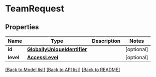 # TeamRequest

## Properties
Name | Type | Description | Notes
------------ | ------------- | ------------- | -------------
**id** | [**GloballyUniqueIdentifier**](GloballyUniqueIdentifier.md) |  | [optional] 
**level** | [**AccessLevel**](AccessLevel.md) |  | [optional] 

[[Back to Model list]](../README.md#documentation-for-models) [[Back to API list]](../README.md#documentation-for-api-endpoints) [[Back to README]](../README.md)

